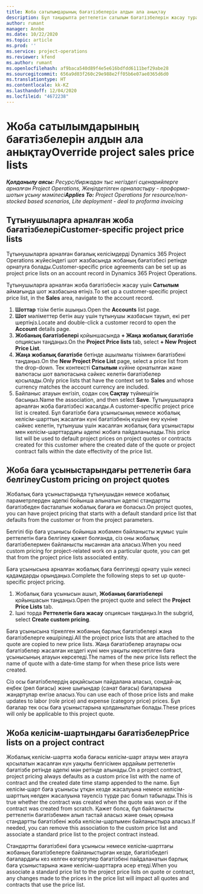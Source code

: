 ```yaml
---
title: Жоба сатылымдарының бағатізбелерін алдын ала анықтау
description: Бұл тақырыпта реттелетін сатылым бағатізбелерін жасау туралы ақпарат беріледі.
author: rumant
manager: Annbe
ms.date: 10/22/2020
ms.topic: article
ms.prod: ''
ms.service: project-operations
ms.reviewer: kfend
ms.author: rumant
ms.openlocfilehash: af9baca540d89f4e5e616bdfdd6111bef29abe28
ms.sourcegitcommit: 656a9d03f260c29e988e2ff05b6e07ae0365d6d0
ms.translationtype: HT
ms.contentlocale: kk-KZ
ms.lasthandoff: 12/04/2020
ms.locfileid: "4672238"
---
```

# <a name="override-project-sales-price-lists"></a><span data-ttu-id="d4200-103">Жоба сатылымдарының бағатізбелерін алдын ала анықтау</span><span class="sxs-lookup"><span data-stu-id="d4200-103">Override project sales price lists</span></span>

<span data-ttu-id="d4200-104">_**Қолданылу аясы:** Ресурс/биржадан тыс негіздегі сценарийлерге арналған Project Operations, Жеңілдетілген орналастыру - проформа-шотын ұсыну мәмілесі_</span><span class="sxs-lookup"><span data-stu-id="d4200-104">_**Applies To:** Project Operations for resource/non-stocked based scenarios, Lite deployment - deal to proforma invoicing_</span></span>

## <a name="customer-specific-project-price-lists"></a><span data-ttu-id="d4200-105">Тұтынушыларға арналған жоба бағатізбелері</span><span class="sxs-lookup"><span data-stu-id="d4200-105">Customer-specific project price lists</span></span>

<span data-ttu-id="d4200-106">Тұтынушыларға арналған бағалық келісімдерді Dynamics 365 Project Operations жүйесіндегі шот жазбасында жобаның бағатізбесі ретінде орнатуға болады.</span><span class="sxs-lookup"><span data-stu-id="d4200-106">Customer-specific price agreements can be set up as project price lists on an account record in Dynamics 365 Project Operations.</span></span>

<span data-ttu-id="d4200-107">Тұтынушыларға арналған жоба бағатізбесін жасау үшін **Сатылым** аймағында шот жазбасына өтіңіз.</span><span class="sxs-lookup"><span data-stu-id="d4200-107">To set up a customer-specific project price list, in the **Sales** area, navigate to the account record.</span></span>

1. <span data-ttu-id="d4200-108">**Шоттар** тізім бетін ашыңыз.</span><span class="sxs-lookup"><span data-stu-id="d4200-108">Open the **Accounts** list page.</span></span>
2. <span data-ttu-id="d4200-109">**Шот** мәліметтер бетін ашу үшін тұтынушы жазбасын тауып, екі рет шертіңіз.</span><span class="sxs-lookup"><span data-stu-id="d4200-109">Locate and double-click a customer record to open the **Account** details page.</span></span>
3. <span data-ttu-id="d4200-110">**Жобаның бағатізбелері** қойыншасында **+ Жаңа жобалық бағатізбе** опциясын таңдаңыз.</span><span class="sxs-lookup"><span data-stu-id="d4200-110">On the **Project Price lists** tab, select **+ New Project Price List**.</span></span>
4. <span data-ttu-id="d4200-111">**Жаңа жобалық бағатізбе** бетінде ашылмалы тізімнен бағатізбені таңдаңыз.</span><span class="sxs-lookup"><span data-stu-id="d4200-111">On the **New Project Price List** page, select a price list from the drop-down.</span></span> <span data-ttu-id="d4200-112">Тек контексті **Сатылым** күйіне орнатылған және валютасы шот валютасына сәйкес келетін бағатізбелер қосылады.</span><span class="sxs-lookup"><span data-stu-id="d4200-112">Only price lists that have the context set to **Sales** and whose currency matches the account currency are included.</span></span>
5. <span data-ttu-id="d4200-113">Байланыс атауын енгізіп, содан соң **Сақтау** түймешігін басыңыз.</span><span class="sxs-lookup"><span data-stu-id="d4200-113">Name the association, and then select **Save**.</span></span> <span data-ttu-id="d4200-114">Тұтынушыларға арналған жоба бағатізбесі жасалды.</span><span class="sxs-lookup"><span data-stu-id="d4200-114">A customer-specific project price list is created.</span></span> <span data-ttu-id="d4200-115">Бұл бағатізбе баға ұсынысының немесе жобалық келісім-шарттың жасалған күні бағатізбенің күшіне ену күніне сәйкес келетін, тұтынушы үшін жасалған жобалық баға ұсыныстары мен келісім-шарттардағы әдепкі жобаға пайдаланылады.</span><span class="sxs-lookup"><span data-stu-id="d4200-115">This price list will be used to default project prices on project quotes or contracts created for this customer where the created date of the quote or project contract falls within the date effectivity of the price list.</span></span>

## <a name="custom-pricing-on-project-quotes"></a><span data-ttu-id="d4200-116">Жоба баға ұсыныстарындағы реттелетін баға белгілеу</span><span class="sxs-lookup"><span data-stu-id="d4200-116">Custom pricing on project quotes</span></span>

<span data-ttu-id="d4200-117">Жобалық баға ұсыныстарында тұтынушыдан немесе жобалық параметрлерден әдепкі бойынша алынатын әдепкі стандартты бағатізбеден басталатын жобалық бағаға ие боласыз.</span><span class="sxs-lookup"><span data-stu-id="d4200-117">On project quotes, you can have project pricing that starts with a default standard price list that defaults from the customer or from the project parameters.</span></span>

<span data-ttu-id="d4200-118">Белгілі бір баға ұсынысы бойынша жобамен байланысты жұмыс үшін реттелетін баға белгілеу қажет болғанда, сіз оны жобалық бағатізбелермен байланысты нысаннан ала аласыз.</span><span class="sxs-lookup"><span data-stu-id="d4200-118">When you need custom pricing for project-related work on a particular quote, you can get that from the project price lists associated entity.</span></span>

<span data-ttu-id="d4200-119">Баға ұсынысына арналған жобалық баға белгілеуді орнату үшін келесі қадамдарды орындаңыз.</span><span class="sxs-lookup"><span data-stu-id="d4200-119">Complete the following steps to set up quote-specific project pricing.</span></span>

1. <span data-ttu-id="d4200-120">Жобалық баға ұсынысын ашып, **Жобаның бағатізбелері** қойыншасын таңдаңыз.</span><span class="sxs-lookup"><span data-stu-id="d4200-120">Open the project quote and select the **Project Price Lists** tab.</span></span>
2. <span data-ttu-id="d4200-121">Ішкі торда **Реттелетін баға жасау** опциясын таңдаңыз.</span><span class="sxs-lookup"><span data-stu-id="d4200-121">In the subgrid, select **Create custom pricing**.</span></span>

<span data-ttu-id="d4200-122">Баға ұсынысына тіркелген жобаның барлық бағатізбелері жаңа бағатізбелерге көшіріледі.</span><span class="sxs-lookup"><span data-stu-id="d4200-122">All the project price lists that are attached to the quote are copied to new price lists.</span></span> <span data-ttu-id="d4200-123">Жаңа бағатізбелер атаулары осы бағатізбелер жасалған кездегі күні мен уақыты көрсетілген баға ұсынысының атауын көрсетеді.</span><span class="sxs-lookup"><span data-stu-id="d4200-123">The names of the new price lists reflect the name of quote with a date-time stamp for when these price lists were created.</span></span>

<span data-ttu-id="d4200-124">Сіз осы бағатізбелердің әрқайсысын пайдалана аласыз, сондай-ақ еңбек (рөл бағасы) және шығындар (санат бағасы) бағаларына жаңартулар енгізе аласыз.</span><span class="sxs-lookup"><span data-stu-id="d4200-124">You can use each of those price lists and make updates to labor (role price) and expense (category price) prices.</span></span> <span data-ttu-id="d4200-125">Бұл бағалар тек осы баға ұсыныстарына қолданылатын болады.</span><span class="sxs-lookup"><span data-stu-id="d4200-125">These prices will only be applicable to this project quote.</span></span>

## <a name="price-lists-on-a-project-contract"></a><span data-ttu-id="d4200-126">Жоба келісім-шартындағы бағатізбелер</span><span class="sxs-lookup"><span data-stu-id="d4200-126">Price lists on a project contract</span></span>

<span data-ttu-id="d4200-127">Жобалық келісім-шартта жоба бағасы келісім-шарт атауы мен атауға қосылатын жасалған күн уақыты белгісімен әрдайым реттелетін бағатізбе ретінде әдепкі мән ретінде алынады.</span><span class="sxs-lookup"><span data-stu-id="d4200-127">On a project contract, project pricing always defaults as a custom price list with the name of contract and the created date time stamp appended to the name.</span></span> <span data-ttu-id="d4200-128">Бұл келісім-шарт баға ұсынысы ұтқан кезде жасалуына немесе келісім-шарттың нөлден жасалуына тәуелсіз түрде рас болып табылады.</span><span class="sxs-lookup"><span data-stu-id="d4200-128">This is true whether the contract was created when the quote was won or if the contract was created from scratch.</span></span> <span data-ttu-id="d4200-129">Қажет болса, бұл байланысты реттелетін бағатізбемен алып тастай аласыз және оның орнына стандартты бағатізбені жоба келісім-шартымен байланыстыра аласыз.</span><span class="sxs-lookup"><span data-stu-id="d4200-129">If needed, you can remove this association to the custom price list and associate a standard price list to the project contract instead.</span></span>

<span data-ttu-id="d4200-130">Стандартты бағатізбені баға ұсынысы немесе келісім-шарттағы жобаның бағатізбелерге байланыстырған кезде, бағатізбедегі бағалардағы кез келген өзгертулер бағатізбені пайдаланатын барлық баға ұсыныстарына және келісім-шарттарға әсер етеді.</span><span class="sxs-lookup"><span data-stu-id="d4200-130">When you associate a standard price list to the project price lists on quote or contract, any changes made to the prices in the price list will impact all quotes and contracts that use the price list.</span></span>
